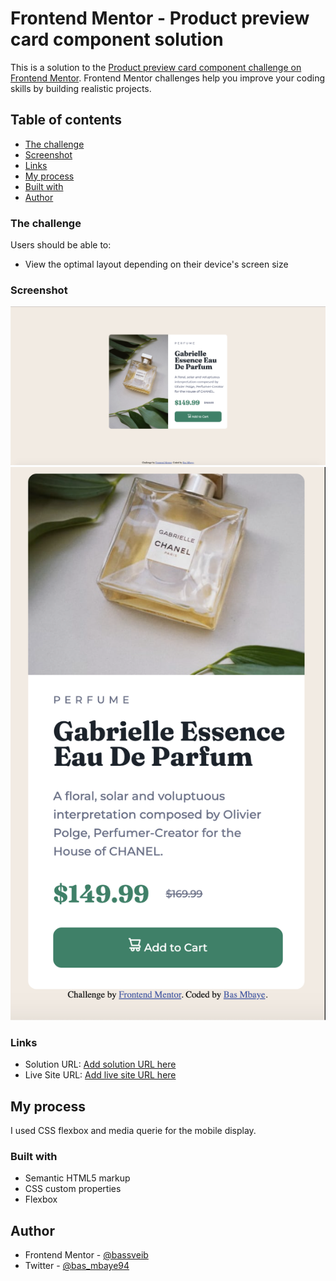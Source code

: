 # Frontend Mentor - Product preview card component solution

This is a solution to the [Product preview card component challenge on Frontend Mentor](https://www.frontendmentor.io/challenges/product-preview-card-component-GO7UmttRfa). Frontend Mentor challenges help you improve your coding skills by building realistic projects. 

## Table of contents


  - [The challenge](#the-challenge)
  - [Screenshot](#screenshot)
  - [Links](#links)
  - [My process](#my-process)
  - [Built with](#built-with)
  - [Author](#author)
 

### The challenge

Users should be able to:

- View the optimal layout depending on their device's screen size


### Screenshot

![](./images/Schermata%202024-01-21%20alle%2019.01.54.png)
![](./images/Schermata%202024-01-21%20alle%2019.10.18.png)


### Links

- Solution URL: [Add solution URL here](https://your-solution-url.com)
- Live Site URL: [Add live site URL here](https://your-live-site-url.com)

## My process

I used CSS flexbox and media querie for the mobile display.

### Built with

- Semantic HTML5 markup
- CSS custom properties
- Flexbox


## Author

- Frontend Mentor - [@bassveib](https://www.frontendmentor.io/profile/bassveib)
- Twitter - [@bas_mbaye94](https://twitter.com/bas_mbaye94)


